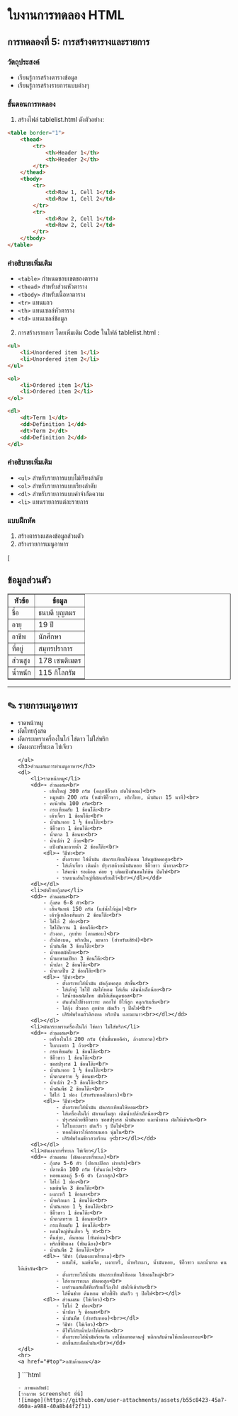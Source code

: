 # ใบงานการทดลอง HTML

## การทดลองที่ 5: การสร้างตารางและรายการ
### วัตถุประสงค์
- เรียนรู้การสร้างตารางข้อมูล
- เรียนรู้การสร้างรายการแบบต่างๆ

### ขั้นตอนการทดลอง
1. สร้างไฟล์ tablelist.html ดังตัวอย่าง:
```html
<table border="1">
    <thead>
        <tr>
            <th>Header 1</th>
            <th>Header 2</th>
        </tr>
    </thead>
    <tbody>
        <tr>
            <td>Row 1, Cell 1</td>
            <td>Row 1, Cell 2</td>
        </tr>
        <tr>
            <td>Row 2, Cell 1</td>
            <td>Row 2, Cell 2</td>
        </tr>
    </tbody>
</table>
```

### คำอธิบายเพิ่มเติม
- `<table>` กำหนดขอบเขตของตาราง
- `<thead>` สำหรับส่วนหัวตาราง
- `<tbody>` สำหรับเนื้อหาตาราง
- `<tr>` แทนแถว
- `<th>` แทนเซลล์หัวตาราง
- `<td>` แทนเซลล์ข้อมูล

2. การสร้างรายการ โดยเพิ่มเติม Code ในไฟล์ tablelist.html :
```html
<ul>
    <li>Unordered item 1</li>
    <li>Unordered item 2</li>
</ul>

<ol>
    <li>Ordered item 1</li>
    <li>Ordered item 2</li>
</ol>

<dl>
    <dt>Term 1</dt>
    <dd>Definition 1</dd>
    <dt>Term 2</dt>
    <dd>Definition 2</dd>
</dl>
```

### คำอธิบายเพิ่มเติม
- `<ul>` สำหรับรายการแบบไม่เรียงลำดับ
- `<ol>` สำหรับรายการแบบเรียงลำดับ
- `<dl>` สำหรับรายการแบบคำจำกัดความ
- `<li>` แทนรายการแต่ละรายการ

### แบบฝึกหัด
1. สร้างตารางแสดงข้อมูลส่วนตัว
2. สร้างรายการเมนูอาหาร

[<!DOCTYPE html>
<html lang="th">
<head>
    <meta charset="UTF-8">
    <title>ข้อมูลส่วนตัวและเมนูอาหาร</title>
</head>
<body>
    <h2>ข้อมูลส่วนตัว</h2>
    <table border="1">
        <thead>
            <tr>
                <th>หัวข้อ</th>
                <th>ข้อมูล</th>
            </tr>
        </thead>
        <tbody>
            <tr>
                <td>ชื่อ</td>
                <td>ธนบดี บุญภมร</td>
            </tr>
            <tr>
                <td>อายุ</td>
                <td>19 ปี</td>
            </tr>
            <tr>
                <td>อาชีพ</td>
                <td>นักศึกษา</td>
            </tr>
            <tr>
                <td>ที่อยู่</td>
                <td>สมุทรปราการ</td>
            </tr>
            <tr>
                <td>ส่วนสูง</td>
                <td>178 เซนติเมตร</td>
            </tr>
            <tr>
                <td>น้ำหนัก</td>
                <td>115 กิโลกรัม</td>
            </tr>
        </tbody>
    </table>
    <hr>
    <h2>✎ รายการเมนูอาหาร</h2>
    <ul>
        <li>ราดหน้าหมู</li>
        <li>ผัดไทยกุ้งสด</li>
        <li>ผัดกระเพราเครื่องในไก่ ไข่ดาว ไม่ใส่พริก</li>
        <li>ผัดผงกะหรี่ทะเล ไข่เจียว</li>

    </ul>
    <h3>ส่วนผสมการทำเมนูอาหาร</h3>
    <dl>
        <li>ราดหน้าหมู</li>
        <dd>→ ส่วนผสม<br>
            - เส้นใหญ่ 300 กรัม (คลุกซีอิ๊วดำ ผัดให้หอม)<br>
            - หมูหมัก 200 กรัม (หมักซีอิ๊วขาว, พริกไทย, น้ำมันงา 15 นาที)<br>
            - คะน้าหั่น 100 กรัม<br>
            - กระเทียมสับ 1 ช้อนโต๊ะ<br>
            - เต้าเจี้ยว 1 ช้อนโต๊ะ<br>
            - น้ำมันหอย 1 ½ ช้อนโต๊ะ<br>
            - ซีอิ๊วขาว 1 ช้อนโต๊ะ<br>
            - น้ำตาล 1 ช้อนชา<br>
            - น้ำเปล่า 2 ถ้วย<br>
            - แป้งมันละลายน้ำ 2 ช้อนโต๊ะ<br>
            <dl>→ วิธีทำ<br>
                - ตั้งกระทะ ใส่น้ำมัน ผัดกระเทียมให้หอม ใส่หมูผัดพอสุก<br>
                - ใส่เต้าเจี้ยว เติมน้ำ ปรุงรสด้วยน้ำมันหอย ซีอิ๊วขาว น้ำตาล<br>
                - ใส่คะน้า รอเดือด ค่อย ๆ เติมแป้งมันคนให้ข้น ปิดไฟ<br>
                - ราดบนเส้นใหญ่ที่ผัดเตรียมไว้<br></dl></dd>
        <dl></dl>
        <li>ผัดไทยกุ้งสด</li>
        <dd>→ ส่วนผสม<br>
            - กุ้งสด 6-8 ตัว<br>
            - เส้นจันทน์ 150 กรัม (แช่น้ำให้นุ่ม)<br>
            - เต้าหู้เหลืองหั่นเต๋า 2 ช้อนโต๊ะ<br>
            - ไข่ไก่ 2 ฟอง<br>
            - ไชโป๊หวาน 1 ช้อนโต๊ะ<br>
            - ถั่วงอก, กุยช่าย (ตามชอบ)<br>
            - ถั่วลิสงบด, พริกป่น, มะนาว (สำหรับเสิร์ฟ)<br>
            - น้ำมันพืช 3 ช้อนโต๊ะ<br>
            - น้ำซอสผัดไทย<br>
            - น้ำมะขามเปียก 3 ช้อนโต๊ะ<br>
            - น้ำปลา 2 ช้อนโต๊ะ<br>
            - น้ำตาลปี๊บ 2 ช้อนโต๊ะ<br>
            <dl>→ วิธีทำ<br>
                - ตั้งกระทะใส่น้ำมัน ผัดกุ้งพอสุก ตักขึ้น<br>
                - ใส่เต้าหู้ ไชโป๊ ผัดให้หอม ใส่เส้น เติมน้ำเล็กน้อย<br>
                - ใส่น้ำซอสผัดไทย ผัดให้เส้นดูดซอส<br>
                - ดันเส้นไปข้างกระทะ ตอกไข่ ยีให้สุก คลุกกับเส้น<br>
                - ใส่กุ้ง ถั่วงอก กุยช่าย ผัดเร็ว ๆ ปิดไฟ<br>
                - เสิร์ฟพร้อมถั่วลิสงบด พริกป่น และมะนาว<br></dl></dd>
        <dl></dl>
        <li>ผัดกระเพราเครื่องในไก่ ไข่ดาว ไม่ใส่พริก</li>
        <dd>→ ส่วนผสม<br>
            - เครื่องในไก่ 200 กรัม (หั่นชิ้นพอดีคำ, ล้างสะอาด)<br>
            - ใบกะเพรา 1 ถ้วย<br>
            - กระเทียมสับ 1 ช้อนโต๊ะ<br>
            - ซีอิ๊วขาว 1 ช้อนโต๊ะ<br>
            - ซอสปรุงรส 1 ช้อนโต๊ะ<br>
            - น้ำมันหอย 1 ½ ช้อนโต๊ะ<br>
            - น้ำตาลทราย ½ ช้อนชา<br>
            - น้ำเปล่า 2-3 ช้อนโต๊ะ<br>
            - น้ำมันพืช 2 ช้อนโต๊ะ<br>
            - ไข่ไก่ 1 ฟอง (สำหรับทอดไข่ดาว)<br>
            <dl>→ วิธีทำ<br>
                - ตั้งกระทะใส่น้ำมัน ผัดกระเทียมให้หอม<br>
                - ใส่เครื่องในไก่ ผัดจนเริ่มสุก เติมน้ำเปล่าเล็กน้อย<br>
                - ปรุงรสด้วยซีอิ๊วขาว ซอสปรุงรส น้ำมันหอย และน้ำตาล ผัดให้เข้ากัน<br>
                - ใส่ใบกะเพรา ผัดเร็ว ๆ ปิดไฟ<br>
                - ทอดไข่ดาวให้กรอบนอก นุ่มใน<br>
                - เสิร์ฟพร้อมข้าวสวยร้อน ๆ<br></dl></dd>
        <dl></dl>
        <li>ผัดผงกะหรี่ทะเล ไข่เจียว</li>
        <dd>→ ส่วนผสม (ผัดผงกะหรี่ทะเล)<br>
            - กุ้งสด 5-6 ตัว (ปอกเปลือก ผ่าหลัง)<br>
            - ปลาหมึก 100 กรัม (หั่นแว่น)<br>
            - หอยแมลงภู่ 5-6 ตัว (ลวกสุก)<br>
            - ไข่ไก่ 1 ฟอง<br>
            - นมข้นจืด 3 ช้อนโต๊ะ<br>
            - ผงกะหรี่ 1 ช้อนชา<br>
            - น้ำพริกเผา 1 ช้อนโต๊ะ<br>
            - น้ำมันหอย 1 ½ ช้อนโต๊ะ<br>
            - ซีอิ๊วขาว 1 ช้อนโต๊ะ<br>
            - น้ำตาลทราย 1 ช้อนชา<br>
            - กระเทียมสับ 1 ช้อนโต๊ะ<br>
            - หอมใหญ่หั่นเสี้ยว ½ หัว<br>
            - คื่นช่าย, ต้นหอม (หั่นท่อน)<br>
            - พริกชี้ฟ้าแดง (หั่นเฉียง)<br>
            - น้ำมันพืช 2 ช้อนโต๊ะ<br>
            <dl>→ วิธีทำ (ผัดผงกะหรี่ทะเล)<br>
                - ผสมไข่, นมข้นจืด, ผงกะหรี่, น้ำพริกเผา, น้ำมันหอย, ซีอิ๊วขาว และน้ำตาล คนให้เข้ากัน<br>
                - ตั้งกระทะใส่น้ำมัน ผัดกระเทียมให้หอม ใส่หอมใหญ่<br>
                - ใส่อาหารทะเล ผัดพอสุก<br>
                - เทส่วนผสมไข่ที่เตรียมไว้ลงไป ผัดให้เข้ากัน<br>
                - ใส่คื่นช่าย ต้นหอม พริกชี้ฟ้า ผัดเร็ว ๆ ปิดไฟ<br></dl>
            <dl>→ ส่วนผสม (ไข่เจียว)<br>
                - ไข่ไก่ 2 ฟอง<br>
                - น้ำปลา ½ ช้อนชา<br>
                - น้ำมันพืช (สำหรับทอด)<br></dl>
                → วิธีทำ (ไข่เจียว)<br>
                - ตีไข่ไก่กับน้ำปลาให้เข้ากัน<br>
                - ตั้งกระทะใส่น้ำมันร้อนจัด เทไข่ลงทอดจนฟู พลิกกลับด้านให้เหลืองกรอบ<br>
                - ตักขึ้นสะเด็ดน้ำมัน<br></dd>
    </dl>
    <hr>
    <a href="#top">กลับด้านบน</a>
</body>
</html>]
```html

```
- ภาพผลลัพธ์:
[วางภาพ screenshot ที่นี่]
![image](https://github.com/user-attachments/assets/b55c8423-45a7-460a-a988-40a8b44f2f11)

